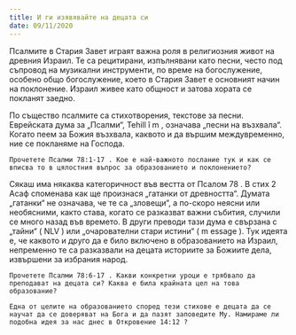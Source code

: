 ```yaml
---
title: И ги изявявайте на децата си
date: 09/11/2020
---
```


Псалмите в Стария Завет играят важна роля в религиозния живот на древния Израил. Те са рецитирани, изпълнявани като песни, често под съпровод на музикални инструменти, по време на богослужение, особено общо богослужение, което в Стария Завет е основният начин на поклонение. Израил живее като общност и затова хората се покланят заедно.

По същество псалмите са стихотворения, текстове за песни. Еврейската дума за „Псалми“, Tehill î m , означава „песни на възхвала“. Когато пеем за Божия възхвала, каквото и да вършим междувременно, ние се покланяме на Господа.

`Прочетете Псалми 78:1-17 . Кое е най-важното послание тук и как се вписва то в цялостния въпрос за образованието и поклонението?`

Сякаш има някаква категоричност във вестта от Псалом 78 . В стих 2 Асаф споменава как ще произнася „гатанки от древността“. Думата „гатанки“ не означава, че те са „зловещи“, а по-скоро неясни или необясними, както става, когато се разказват важни събития, случили се много назад във времето. В други преводи тази дума е свързана с „тайни“ ( NLV ) или „очарователни стари истини“ ( m essage ). Тук идеята е, че каквото и друго да е било включено в образованието на Израил, непременно те са разказвали на децата историите за Божиите дела, извършени за избрания народ.

`Прочетете Псалми 78:6-17 . Какви конкретни уроци е трябвало да преподават на децата си? Каква е била крайната цел на това образование?`

`Една от целите на образованието според тези стихове е децата да се научат да се доверяват на Бога и да пазят заповедите Му. Намираме ли подобна идея за нас днес в Откровение 14:12 ?`